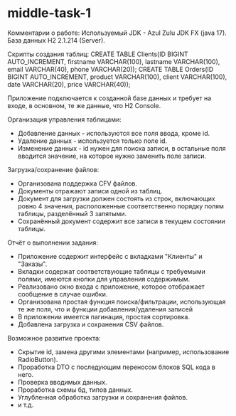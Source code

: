 # middle-task-1
Комментарии о работе:
Используемый JDK - Azul Zulu JDK FX (java 17).
База данных H2 2.1.214 (Server).

Скрипты создания таблиц:
CREATE TABLE Clients(ID BIGINT AUTO_INCREMENT, firstname VARCHAR(100), lastname VARCHAR(100), email VARCHAR(40), phone VARCHAR(20));
CREATE TABLE Orders(ID BIGINT AUTO_INCREMENT, product VARCHAR(100), client VARCHAR(100), date VARCHAR(20), price VARCHAR(40));

Приложение подключается к созданной базе данных и требует на входе, в основном, те же данные, что H2 Console.

Организация управления таблицами:
- Добавление данных - используются все поля ввода, кроме id.
- Удаление данных - используется только поле id.
- Изменение данных - id нужен для поиска записи, в остальные поля вводится значение, на которое нужно заменить поле записи.

Загрузка/сохранение файлов:
- Организована поддержка CFV файлов.
- Документы отражают записи одной из таблиц.
- Документ для загрузки должен состоять из строк, включающих ровно 4 значения, расположенные соответственно порядку полям таблицы, разделённый 3 запятыми.
- Сохранённый документ содержит все записи в текущем состоянии таблицы.

Отчёт о выполнении задания:
- Приложение содержит интерфейс с вкладками "Клиенты" и "Заказы".
- Вкладки содержат соответствующие таблицы с требуемыми полями, имеются кнопки для управления содержимым.
- Реализовано окно входа с приложение, которое отображает сообщение в случае ошибки.
- Организована простая функция поиска/фильтрации, использующая те же поля, что и функции добавления/удаления записей
- В приложении имеется пагинация, простая сортировка.
- Добавлена загрузка и сохранения CSV файлов.

Возможное развитие проекта:
- Скрытие id, замена другими элементами (например, использование RadioButton).
- Проработка DTO с последующим переносом блоков SQL кода в него.
- Проверка вводимых данных.
- Проработка схемы бд, типов данных.
- Углубленная обработка загрузки и сохранения файлов.
- и т.д.
